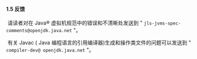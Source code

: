 #### 1.5 反馈

​		请读者对在 Java® 虚拟机规范中的错误和不清晰处发送到 " `jls-jvms-spec-comments@openjdk.java.net` "。

​		有关 Javac ( Java 编程语言的引用编译器)生成和操作类文件的问题可以发送到 " `compiler-dev@ openjdk.java.net` "。

